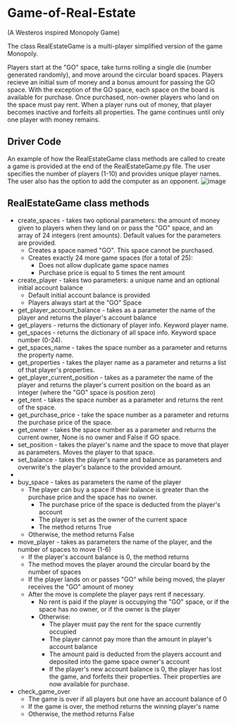 # Game-of-Real-Estate 
(A Westeros inspired Monopoly Game)

The class RealEstateGame is a multi-player simplified version of the game Monopoly.

Players start at the "GO" space, take turns rolling a single die (number generated randomly), and move around the circular board spaces.  Players recieve an initial sum of money and a bonus amount for passing the GO space. With the exception of the GO space, each space on the board is available for purchase. Once purchased, non-owner players who land on the space must pay rent.  When a player runs out of money, that player becomes inactive and forfeits all properties. The game continues until only one player with money remains. 
## Driver Code
An example of how the RealEstateGame class methods are called to create a game is provided at the end of the RealEstateGame.py file.  The user specifies the number of players (1-10) and provides unique player names.  The user also has the option to add the computer as an opponent. 
![image](https://github.com/boothcat/Real-Estate-Game/assets/97126252/1b8b727c-5b8c-4d16-9c01-b8072fbfcd17)





## RealEstateGame class methods 
* create_spaces - takes two optional parameters: the amount of money given to players when they land on or pass the "GO" space, and an array of 24 integers (rent amounts). Default values for the parameters are provided. 
  * Creates a space named "GO". This space cannot be purchased.
  * Creates exactly 24 more game spaces (for a total of 25):
    * Does not allow duplicate game space names
    * Purchase price is equal to 5 times the rent amount
* create_player - takes two parameters: a unique name and an optional initial account balance
  * Default initial account balance is provided
  * Players always start at the "GO" Space
* get_player_account_balance - takes as a parameter the name of the player and returns the player's account balance
* get_players - returns the dictionary of player info.  Keyword player name.
* get_spaces - returns the dictionary of all space info. Keyword space number (0-24).
* get_spaces_name - takes the space number as a parameter and returns the property name.
* get_properties - takes the player name as a parameter and returns a list of that player's properties.
* get_player_current_position - takes as a parameter the name of the player and returns the player's current position on the board as an integer (where the "GO" space is position zero)
* get_rent - takes the space number as a parameter and returns the rent of the space.
* get_purchase_price - take the space number as a parameter and returns the purchase price of the space.
* get_owner - takes the space number as a parameter and returns the current owner, None is no owner and False if GO space.
* set_position - takes the player's name and the space to move that player as parameters. Moves the player to that space.
* set_balance - takes the player's name and balance as parameters and overwrite's the player's balance to the provided amount.
* 
* buy_space - takes as parameters the name of the player
  * The player can buy a space if their balance is greater than the purchase price and the space has no owner.
    * The purchase price of the space is deducted from the player's account
    * The player is set as the owner of the current space
    * The method returns True
  * Otherwise, the method returns False
* move_player - takes as parameters the name of the player, and the number of spaces to move (1-6)
  * If the player's account balance is 0, the method returns
  * The method moves the player around the circular board by the number of spaces
  * If the player lands on or passes "GO" while being moved, the player receives the "GO" amount of money
  * After the move is complete the player pays rent if necessary.
    * No rent is paid if the player is occupying the "GO" space, or if the space has no owner, or if the owner is the player
    * Otherwise:
      * The player must pay the rent for the space currently occupied
      * The player cannot pay more than the amount in player's account balance
      * The amount paid is deducted from the players account and deposited into the game space owner's account
      * If the player's new account balance is 0, the player has lost the game, and forfeits their properties.  Their properties are now available for purchase.
* check_game_over
  * The game is over if all players but one have an account balance of 0
  * If the game is over, the method returns the winning player's name
  * Otherwise, the method returns False
